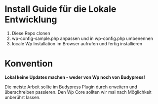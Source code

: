 Install Guide für die Lokale Entwicklung
===
1.  Diese Repo clonen
2.  wp-config-sample.php anpassen und in wp-config.php umbenennen
3.  locale Wp Installation im Browser aufrufen und fertig installieren

Konvention
===
__Lokal keine Updates machen - weder von Wp noch von Budypress!__

Die meiste Arbeit sollte im Budypress Plugin durch erweitern und überschreiben passieren. Den Wp Core sollten wir mal nach Möglichkeit unberührt lassen. 
